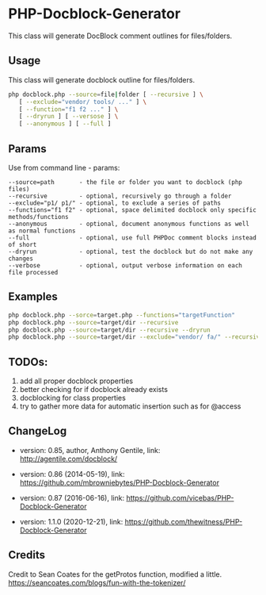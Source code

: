 # PHP-Docblock-Generator

This class will generate DocBlock comment outlines for files/folders.

## Usage

This class will generate docblock outline for files/folders.

```sh
php docblock.php --source=file|folder [ --recursive ] \
   [ --exclude="vendor/ tools/ ..." ] \
   [ --function="f1 f2 ..." ] \
   [ --dryrun ] [ --versose ] \
   [ --anonymous ] [ --full ]
```

## Params

Use from command line - params:

```
--source=path       - the file or folder you want to docblock (php files)
--recursive         - optional, recursively go through a folder
--exclude="p1/ p1/" - optional, to exclude a series of paths
--functions="f1 f2" - optional, space delimited docblock only specific methods/functions
--anonymous         - optional, document anonymous functions as well as normal functions
--full              - optional, use full PHPDoc comment blocks instead of short
--dryrun            - optional, test the docblock but do not make any changes
--verbose           - optional, output verbose information on each file processed
```

## Examples

```sh
php docblock.php --sorce=target.php --functions="targetFunction"
php docblock.php --source=target/dir --recursive
php docblock.php --source=target/dir --recursive --dryrun
php docblock.php --source=target/dir --exclude="vendor/ fa/" --recursive --dryrun
```

## TODOs:

 1. add all proper docblock properties
 2. better checking for if docblock already exists
 3. docblocking for class properties
 4. try to gather more data for automatic insertion such as for @access

## ChangeLog

* version: 0.85, author, Anthony Gentile, link: http://agentile.com/docblock/

* version: 0.86 (2014-05-19), link: https://github.com/mbrowniebytes/PHP-Docblock-Generator

* version: 0.87 (2016-06-16), link: https://github.com/vicebas/PHP-Docblock-Generator

* version: 1.1.0 (2020-12-21), link: https://github.com/thewitness/PHP-Docblock-Generator

## Credits

Credit to Sean Coates for the getProtos function, modified a little.
https://seancoates.com/blogs/fun-with-the-tokenizer/
